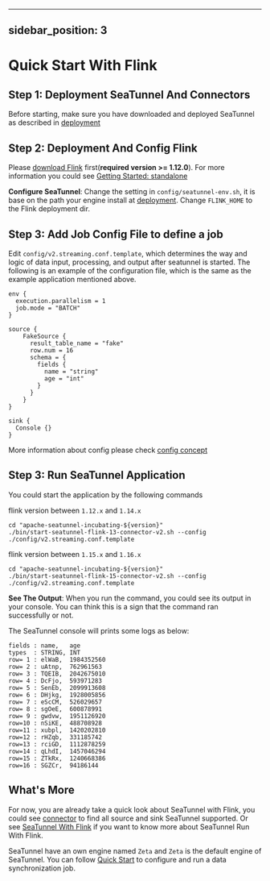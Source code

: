 ---

sidebar_position: 3
-------------------

# Quick Start With Flink

## Step 1: Deployment SeaTunnel And Connectors

Before starting, make sure you have downloaded and deployed SeaTunnel as described in [deployment](deployment.md)

## Step 2: Deployment And Config Flink

Please [download Flink](https://flink.apache.org/downloads.html) first(**required version >= 1.12.0**). For more information you could see [Getting Started: standalone](https://nightlies.apache.org/flink/flink-docs-release-1.14/docs/deployment/resource-providers/standalone/overview/)

**Configure SeaTunnel**: Change the setting in `config/seatunnel-env.sh`, it is base on the path your engine install at [deployment](deployment.md).
Change `FLINK_HOME` to the Flink deployment dir.

## Step 3: Add Job Config File to define a job

Edit `config/v2.streaming.conf.template`, which determines the way and logic of data input, processing, and output after seatunnel is started.
The following is an example of the configuration file, which is the same as the example application mentioned above.

```hocon
env {
  execution.parallelism = 1
  job.mode = "BATCH"
}

source {
    FakeSource {
      result_table_name = "fake"
      row.num = 16
      schema = {
        fields {
          name = "string"
          age = "int"
        }
      }
    }
}

sink {
  Console {}
}

```

More information about config please check [config concept](../../concept/config.md)

## Step 3: Run SeaTunnel Application

You could start the application by the following commands

flink version between `1.12.x` and `1.14.x`

```shell
cd "apache-seatunnel-incubating-${version}"
./bin/start-seatunnel-flink-13-connector-v2.sh --config ./config/v2.streaming.conf.template
```

flink version between `1.15.x` and `1.16.x`

```shell
cd "apache-seatunnel-incubating-${version}"
./bin/start-seatunnel-flink-15-connector-v2.sh --config ./config/v2.streaming.conf.template
```

**See The Output**: When you run the command, you could see its output in your console. You can think this
is a sign that the command ran successfully or not.

The SeaTunnel console will prints some logs as below:

```shell
fields : name,   age
types  : STRING, INT
row= 1 : elWaB,  1984352560
row= 2 : uAtnp,  762961563
row= 3 : TQEIB,  2042675010
row= 4 : DcFjo,  593971283
row= 5 : SenEb,  2099913608
row= 6 : DHjkg,  1928005856
row= 7 : eScCM,  526029657
row= 8 : sgOeE,  600878991
row= 9 : gwdvw,  1951126920
row=10 : nSiKE,  488708928
row=11 : xubpl,  1420202810
row=12 : rHZqb,  331185742
row=13 : rciGD,  1112878259
row=14 : qLhdI,  1457046294
row=15 : ZTkRx,  1240668386
row=16 : SGZCr,  94186144
```

## What's More

For now, you are already take a quick look about SeaTunnel with Flink, you could see [connector](/docs/category/connector-v2) to find all
source and sink SeaTunnel supported. Or see [SeaTunnel With Flink](../../other-engine/flink.md) if you want to know more about SeaTunnel Run With Flink.

SeaTunnel have an own engine named `Zeta` and `Zeta` is the default engine of SeaTunnel. You can follow [Quick Start](quick-start-seatunnel-engine.md) to configure and run a data synchronization job.
